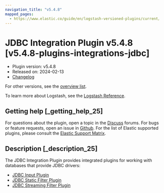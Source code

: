 ```yaml
---
navigation_title: "v5.4.8"
mapped_pages:
  - https://www.elastic.co/guide/en/logstash-versioned-plugins/current/v5.4.8-plugins-integrations-jdbc.html
---
```


# JDBC Integration Plugin v5.4.8 [v5.4.8-plugins-integrations-jdbc]


* Plugin version: v5.4.8
* Released on: 2024-02-13
* [Changelog](https://github.com/logstash-plugins/logstash-integration-jdbc/blob/v5.4.8/CHANGELOG.md)

For other versions, see the [overview list](integration-jdbc-index.md).

To learn more about Logstash, see the [Logstash Reference](logstash://reference/index.md).

## Getting help [_getting_help_25]

For questions about the plugin, open a topic in the [Discuss](http://discuss.elastic.co) forums. For bugs or feature requests, open an issue in [Github](https://github.com/logstash-plugins/logstash-integration-jdbc). For the list of Elastic supported plugins, please consult the [Elastic Support Matrix](https://www.elastic.co/support/matrix#matrix_logstash_plugins).


## Description [_description_25]

The JDBC Integration Plugin provides integrated plugins for working with databases that provide JDBC drivers:

* [JDBC Input Plugin](/lsr/plugins-inputs-jdbc.md)
* [JDBC Static Filter Plugin](/lsr/plugins-filters-jdbc_static.md)
* [JDBC Streaming Filter Plugin](/lsr/plugins-filters-jdbc_streaming.md)


